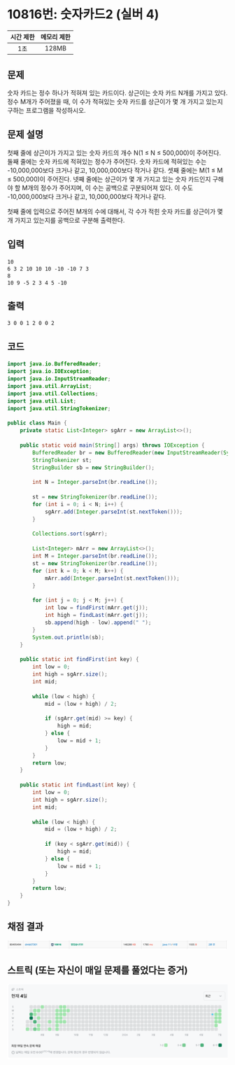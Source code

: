 # 10816번: 숫자카드2 (실버 4)
|시간 제한|메모리 제한|
|:--:|:--:|
|1초|128MB|

## 문제
숫자 카드는 정수 하나가 적혀져 있는 카드이다. 상근이는 숫자 카드 N개를 가지고 있다. 정수 M개가 주어졌을 때, 이 수가 적혀있는 숫자 카드를 상근이가 몇 개 가지고 있는지 구하는 프로그램을 작성하시오.

## 문제 설명
첫째 줄에 상근이가 가지고 있는 숫자 카드의 개수 N(1 ≤ N ≤ 500,000)이 주어진다. 둘째 줄에는 숫자 카드에 적혀있는 정수가 주어진다. 숫자 카드에 적혀있는 수는 -10,000,000보다 크거나 같고, 10,000,000보다 작거나 같다.
셋째 줄에는 M(1 ≤ M ≤ 500,000)이 주어진다. 넷째 줄에는 상근이가 몇 개 가지고 있는 숫자 카드인지 구해야 할 M개의 정수가 주어지며, 이 수는 공백으로 구분되어져 있다. 이 수도 -10,000,000보다 크거나 같고, 10,000,000보다 작거나 같다.

첫째 줄에 입력으로 주어진 M개의 수에 대해서, 각 수가 적힌 숫자 카드를 상근이가 몇 개 가지고 있는지를 공백으로 구분해 출력한다.

## 입력
```
10
6 3 2 10 10 10 -10 -10 7 3
8
10 9 -5 2 3 4 5 -10
```

## 출력
```
3 0 0 1 2 0 0 2
```
## 코드
```java
import java.io.BufferedReader;
import java.io.IOException;
import java.io.InputStreamReader;
import java.util.ArrayList;
import java.util.Collections;
import java.util.List;
import java.util.StringTokenizer;

public class Main {
    private static List<Integer> sgArr = new ArrayList<>();

    public static void main(String[] args) throws IOException {
        BufferedReader br = new BufferedReader(new InputStreamReader(System.in));
        StringTokenizer st;
        StringBuilder sb = new StringBuilder();

        int N = Integer.parseInt(br.readLine());

        st = new StringTokenizer(br.readLine());
        for (int i = 0; i < N; i++) {
            sgArr.add(Integer.parseInt(st.nextToken()));
        }

        Collections.sort(sgArr);

        List<Integer> mArr = new ArrayList<>();
        int M = Integer.parseInt(br.readLine());
        st = new StringTokenizer(br.readLine());
        for (int k = 0; k < M; k++) {
            mArr.add(Integer.parseInt(st.nextToken()));
        }

        for (int j = 0; j < M; j++) {
            int low = findFirst(mArr.get(j));
            int high = findLast(mArr.get(j));
            sb.append(high - low).append(" ");
        }
        System.out.println(sb);
    }

    public static int findFirst(int key) {
        int low = 0;
        int high = sgArr.size();
        int mid;

        while (low < high) {
            mid = (low + high) / 2;

            if (sgArr.get(mid) >= key) {
                high = mid;
            } else {
                low = mid + 1;
            }
        }
        return low;
    }

    public static int findLast(int key) {
        int low = 0;
        int high = sgArr.size();
        int mid;

        while (low < high) {
            mid = (low + high) / 2;

            if (key < sgArr.get(mid)) {
                high = mid;
            } else {
                low = mid + 1;
            }
        }
        return low;
    }
}

```

## 채점 결과
![img.png](img.png)

## 스트릭 (또는 자신이 매일 문제를 풀었다는 증거)
![img_1.png](img_1.png)